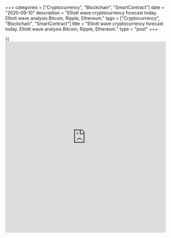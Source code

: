 +++
categories = ["Cryptocurrency", "Blockchain", "SmartContract"]
date = "2020-09-10"
description = "Elliott wave cryptocurrency forecast today. Elliott wave analysis Bitcoin, Ripple, Ethereum."
tags = ["Cryptocurrency", "Blockchain", "SmartContract"]
title = "Elliott wave cryptocurrency forecast today. Elliott wave analysis Bitcoin, Ripple, Ethereum."
type = "post"
+++

{{<iframe id="large-banner" src="https://www.bounty.group/#slide=11.0" width="100%" height="600" scrolling="no" style="border: 0px solid rgb(216, 221, 230); border-radius: 3px;">}}

September 10, 2020

September 10, 2020

Elliott wave [daily](https://www.fintecher.org/2020/03/03/forex-trading-daily-strategy/) forecast for Bitcoin, Ripple and EthereumRoman Onegin

##  **Elliott wave forecast for BTCUSD, ETHUSD, XRPUSD for today**

###  **Elliott wave[BTCUSD][1] analysis**

 **![LiteForex: Elliott wave cryptocurrency forecast today. Elliott wave
analysis Bitcoin, Ripple, Ethereum.][2]**

The BTCUSD market is forming the down double zigzag, with the first
element, wave [W] forming within. Wave [W] is unfolding as a simple
zigzag (A)-(B)-(C). The five-wave impulse (A) and the bullish correction
(B) have completed. Impulse (C) is yet developing. The corrective wave 4
must be developing now, it is composed of the sub-waves [w]-[x]-[y]. It
should complete soon, and the price will continue declining in wave 5,
as it is outlined in the chart.

* * *

###  **Elliott wave[XRPUSD][3] analysis**

 **![LiteForex: Elliott wave cryptocurrency forecast today. Elliott wave
analysis Bitcoin, Ripple, Ethereum.][4]**

The XRPUSD market is forming a down impulse wave (A) that is composed of
five sub-waves. The bear impulse wave 1 and the upward correction 2 have
completed. The market is now declining in the impulse wave 3, namely, in
its fourth leg – correction [4]. Wave [4] is developing as a triple
three (w)-(x)-(y)-(x)-(z). The price should rise a little in this
pattern. Next, the price should decline in the impulse wave [5]. An
approximate trajectory of the Ripple future price movement is outlined
in the chart.

* * *

###  **Elliott wave[ETHUSD][5] analysis**

 **![LiteForex: Elliott wave cryptocurrency forecast today. Elliott wave
analysis Bitcoin, Ripple, Ethereum.][6]**

The ETHUSD market is trading in the downtrend. The impulse wave (A) is
currently forming, it has started after he bullish zigzag A-B-C has
finished. The sub-waves [1]-[2]-[3] have ended, and the upward
correction [4] is currently unfolding as a simple zigzag (a)-(b)-(c).
This zigzag is about to end soon. So, after wave [4] completes, the
price should be running down in wave [5] as it is outlined in the chart.

* * *

P.S. Did you like my article? Share it in social networks: it will be
the best “thank you" :)

Ask me questions and comment below. I’ll be glad to answer your
questions and give necessary explanations.

 **Useful links:**

  * I recommend trying to trade with a reliable broker [here][7]. The system allows you to trade by yourself or copy successful traders from all across the globe.
  * Use my promo-code BLOG for getting deposit bonus 50% on LiteForex platform. Just enter this code in the appropriate field while [depositing][8] your trading account.
  * Telegram channel with high-quality analytics, Forex reviews, training articles, and other useful things for traders <t.me/liteforex>

The content of this article reflects the author’s opinion and does not
necessarily reflect the official position of LiteForex. The material
published on this page is provided for informational purposes only and
should not be considered as the provision of investment advice for the
purposes of Directive 2004/39/EC.

Rate this article:

{{value}}

( {{count}} {{title}} )

   1. my.liteforex.com/trading/chart?symbol=BTCUSD
   2. cdn.liteforex.com/cache/uploads/blog_post/wave-analysis-crypto/10-09-2020/BTCUSDH2.png?w=30&s=66cd9218141b7f666ba361af61fd49f9
   3. my.liteforex.com/trading/chart?symbol=XRPUSD
   4. cdn.liteforex.com/cache/uploads/blog_post/wave-analysis-crypto/10-09-2020/XRPUSDH2.png?w=30&s=7429c5d64cf3142b553656aa1a9207b9
   5. my.liteforex.com/trading/chart?symbol=ETHUSD
   6. cdn.liteforex.com/cache/uploads/blog_post/wave-analysis-crypto/10-09-2020/ETHUSDH2.png?w=30&s=3db66eb8d94bc953caad37b25417c194
   7. my.liteforex.com/?category=analysts-opinions&slug=elliott-wave-[daily](https://www.fintecher.org/2020/03/03/forex-trading-daily-strategy/)-forecast-for-[bitcoin](https://www.letsplayfx.com/blog/forex-for-bitcoin/)-ripple-and-[Ethereum](https://www.playgroundfx.com/blog/the-creator-of-ethereum/)-2020-09-10&openPopup=%2Fregistration%2Fpopup&utm_source=blog&utm_medium=article&utm_campaign=bonus
   8. my.liteforex.com/deposit/?category=analysts-opinions&slug=elliott-wave-[daily](https://www.fintecher.org/2020/03/03/forex-trading-daily-strategy/)-forecast-for-[bitcoin](https://www.letsplayfx.com/blog/forex-for-bitcoin/)-ripple-and-[Ethereum](https://www.playgroundfx.com/blog/the-creator-of-ethereum/)-2020-09-10&promo_code=BLOG&utm_source=blog&utm_medium=article&utm_campaign=bonus